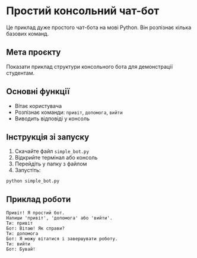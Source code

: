 # Простий консольний чат-бот

Це приклад дуже простого чат-бота на мові Python. Він розпізнає кілька базових команд.

## Мета проєкту

Показати приклад структури консольного бота для демонстрації студентам.

## Основні функції

- Вітає користувача
- Розпізнає команди: `привіт`, `допомога`, `вийти`
- Виводить відповіді у консоль

## Інструкція зі запуску

1. Скачайте файл `simple_bot.py`
2. Відкрийте термінал або консоль
3. Перейдіть у папку з файлом
4. Запустіть:
```
python simple_bot.py
```

## Приклад роботи

```
Привіт! Я простий бот.
Напиши 'привіт', 'допомога' або 'вийти'.
Ти: привіт
Бот: Вітаю! Як справи?
Ти: допомога
Бот: Я можу вітатися і завершувати роботу.
Ти: вийти
Бот: Бувай!
```
